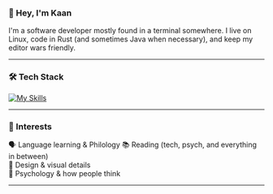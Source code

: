### 👋 Hey, I'm Kaan

I'm a software developer mostly found in a terminal somewhere. I live on Linux, code in Rust (and sometimes Java when necessary), and keep my editor wars friendly.  

---

### 🛠️ Tech Stack  
[![My Skills](https://skillicons.dev/icons?i=linux,neovim,rust,java,spring&perline=6)](https://skillicons.dev)

---

### 🎯 Interests  
🗣️ Language learning & Philology
📚 Reading (tech, psych, and everything in between)  
🎨 Design & visual details  
🧠 Psychology & how people think  

---
